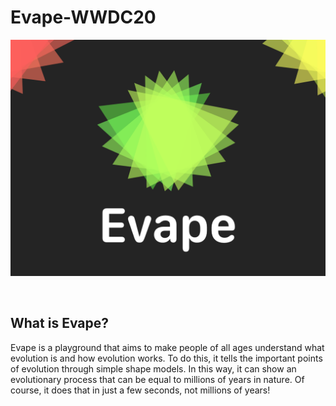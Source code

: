 # Evape-WWDC20
![Cover](Images/Cover.png)

&nbsp;

## What is Evape?
Evape is a playground that aims to make people of all ages understand what evolution is and how evolution works. To do this, it tells the important points of evolution through simple shape models. In this way, it can show an evolutionary process that can be equal to millions of years in nature. Of course, it does that in just a few seconds, not millions of years!
